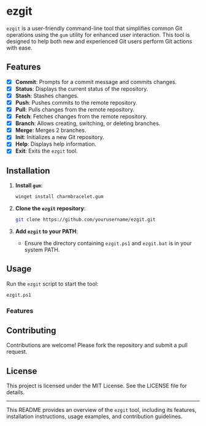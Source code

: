 # ezgit

`ezgit` is a user-friendly command-line tool that simplifies common Git operations using the `gum` utility for enhanced user interaction. This tool is designed to help both new and experienced Git users perform Git actions with ease.

## Features

- [x] **Commit**: Prompts for a commit message and commits changes.
- [x] **Status**: Displays the current status of the repository.
- [x] **Stash**: Stashes changes.
- [x] **Push**: Pushes commits to the remote repository.
- [x] **Pull**: Pulls changes from the remote repository.
- [x] **Fetch**: Fetches changes from the remote repository.
- [x] **Branch**: Allows creating, switching, or deleting branches.
- [x] **Merge**: Merges 2 branches.
- [x] **Init**: Initializes a new Git repository.
- [x] **Help**: Displays help information.
- [x] **Exit**: Exits the `ezgit` tool.

## Installation

1. **Install `gum`**:
   ```sh
   winget install charmbracelet.gum
   ```

2. **Clone the `ezgit` repository**:
   ```sh
   git clone https://github.com/yourusername/ezgit.git
   ```

3. **Add `ezgit` to your PATH**:
   - Ensure the directory containing `ezgit.ps1` and `ezgit.bat` is in your system PATH.

## Usage

Run the `ezgit` script to start the tool:

```sh
ezgit.ps1
```

### Features


## Contributing

Contributions are welcome! Please fork the repository and submit a pull request.

## License

This project is licensed under the MIT License. See the LICENSE file for details.

---

This README provides an overview of the `ezgit` tool, including its features, installation instructions, usage examples, and contribution guidelines.
